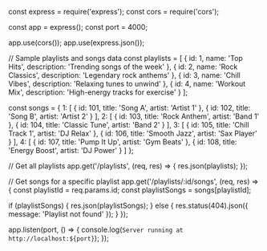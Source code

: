 const express = require('express');
const cors = require('cors');

const app = express();
const port = 4000;

app.use(cors());
app.use(express.json());

// Sample playlists and songs data
const playlists = [
  { id: 1, name: 'Top Hits', description: 'Trending songs of the week' },
  { id: 2, name: 'Rock Classics', description: 'Legendary rock anthems' },
  { id: 3, name: 'Chill Vibes', description: 'Relaxing tunes to unwind' },
  { id: 4, name: 'Workout Mix', description: 'High-energy tracks for exercise' }
];

const songs = {
  1: [
    { id: 101, title: 'Song A', artist: 'Artist 1' },
    { id: 102, title: 'Song B', artist: 'Artist 2' }
  ],
  2: [
    { id: 103, title: 'Rock Anthem', artist: 'Band 1' },
    { id: 104, title: 'Classic Tune', artist: 'Band 2' }
  ],
  3: [
    { id: 105, title: 'Chill Track 1', artist: 'DJ Relax' },
    { id: 106, title: 'Smooth Jazz', artist: 'Sax Player' }
  ],
  4: [
    { id: 107, title: 'Pump It Up', artist: 'Gym Beats' },
    { id: 108, title: 'Energy Boost', artist: 'DJ Power' }
  ]
};

// Get all playlists
app.get('/playlists', (req, res) => {
  res.json(playlists);
});

// Get songs for a specific playlist
app.get('/playlists/:id/songs', (req, res) => {
  const playlistId = req.params.id;
  const playlistSongs = songs[playlistId];

  if (playlistSongs) {
    res.json(playlistSongs);
  } else {
    res.status(404).json({ message: 'Playlist not found' });
  }
});

app.listen(port, () => {
  console.log(`Server running at http://localhost:${port}`);
});
